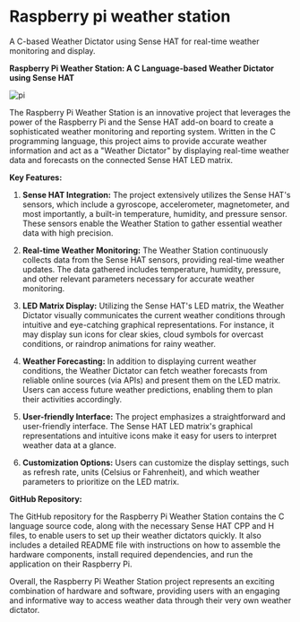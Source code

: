 # Raspberry pi weather station

A C-based Weather Dictator using Sense HAT for real-time weather monitoring and display.

**Raspberry Pi Weather Station: A C Language-based Weather Dictator using Sense HAT**

![pi](https://cdn-icons-png.flaticon.com/512/11894/11894981.png)

The Raspberry Pi Weather Station is an innovative project that leverages the power of the Raspberry Pi and the Sense HAT add-on board to create a sophisticated weather monitoring and reporting system. Written in the C programming language, this project aims to provide accurate weather information and act as a "Weather Dictator" by displaying real-time weather data and forecasts on the connected Sense HAT LED matrix.

**Key Features:**

1. **Sense HAT Integration:** The project extensively utilizes the Sense HAT's sensors, which include a gyroscope, accelerometer, magnetometer, and most importantly, a built-in temperature, humidity, and pressure sensor. These sensors enable the Weather Station to gather essential weather data with high precision.

2. **Real-time Weather Monitoring:** The Weather Station continuously collects data from the Sense HAT sensors, providing real-time weather updates. The data gathered includes temperature, humidity, pressure, and other relevant parameters necessary for accurate weather monitoring.

3. **LED Matrix Display:** Utilizing the Sense HAT's LED matrix, the Weather Dictator visually communicates the current weather conditions through intuitive and eye-catching graphical representations. For instance, it may display sun icons for clear skies, cloud symbols for overcast conditions, or raindrop animations for rainy weather.

4. **Weather Forecasting:** In addition to displaying current weather conditions, the Weather Dictator can fetch weather forecasts from reliable online sources (via APIs) and present them on the LED matrix. Users can access future weather predictions, enabling them to plan their activities accordingly.

5. **User-friendly Interface:** The project emphasizes a straightforward and user-friendly interface. The Sense HAT LED matrix's graphical representations and intuitive icons make it easy for users to interpret weather data at a glance.

6. **Customization Options:** Users can customize the display settings, such as refresh rate, units (Celsius or Fahrenheit), and which weather parameters to prioritize on the LED matrix.

**GitHub Repository:**

The GitHub repository for the Raspberry Pi Weather Station contains the C language source code, along with the necessary Sense HAT CPP and H files, to enable users to set up their weather dictators quickly. It also includes a detailed README file with instructions on how to assemble the hardware components, install required dependencies, and run the application on their Raspberry Pi.

Overall, the Raspberry Pi Weather Station project represents an exciting combination of hardware and software, providing users with an engaging and informative way to access weather data through their very own weather dictator.
